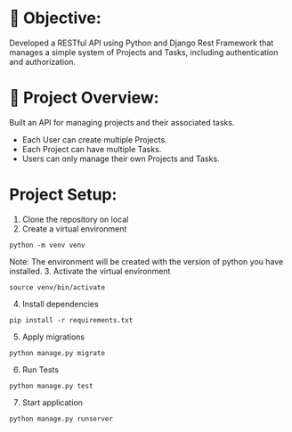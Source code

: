 # 🎯 Objective:

Developed a RESTful API using Python and Django Rest Framework that manages a simple
system of Projects and Tasks, including authentication and authorization.

# 📂 Project Overview:

Built an API for managing projects and their associated tasks.

- Each User can create multiple Projects.
- Each Project can have multiple Tasks.
- Users can only manage their own Projects and Tasks.

# Project Setup:

1. Clone the repository on local
2. Create a virtual environment

```
python -m venv venv
```

Note: The environment will be created with the version of python you have installed. 3. Activate the virtual environment

```
source venv/bin/activate
```

4. Install dependencies

```
pip install -r requirements.txt
```

5. Apply migrations

```
python manage.py migrate
```

6. Run Tests

```
python manage.py test
```

7. Start application

```
python manage.py runserver
```

